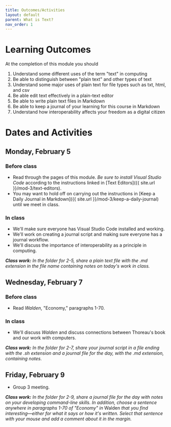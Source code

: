 ```yaml
---
title: Outcomes/Activities
layout: default
parent: What is Text?
nav_order: 1
---
```

# Learning Outcomes

At the completion of this module you should

1. Understand some different uses of the term "text" in computing
2. Be able to distinguish between "plain text" and other types of text
3. Understand some major uses of plain text for file types such as txt, html, and csv
3. Be able edit text effectively in a plain-text editor
4. Be able to write plain text files in Markdown
5. Be able to keep a journal of your learning for this course in Markdown
6. Understand how interoperability affects your freedom as a digital citizen

# Dates and Activities

## Monday, February 5

### Before class

- Read through the pages of this module. *Be sure to install Visual Studio Code* according to the instructions linked in [Text Editors]({{ site.url }}/mod-3/text-editors).
- You may want to hold off on carrying out the instructions in [Keep a Daily Journal in Markdown]({{ site.url }}/mod-3/keep-a-daily-journal) until we meet in class.

### In class

- We'll make sure everyone has Visual Studio Code installed and working.
- We'll work on creating a journal script and making sure everyone has a journal workflow.
- We'll discuss the importance of interoperability as a principle in computing.

***Class work:*** *In the folder for 2-5, share a plain text file with the .md extension in the file name containing notes on today's work in class.*

## Wednesday, February 7

### Before class

- Read *Walden*, "Economy," paragraphs 1-70.

### In class

- We'll discuss *Walden* and discuss connections between Thoreau's book and our work with computers.

***Class work:*** *In the folder for 2-7, share your journal script in a file ending with the .sh extension and a journal file for the day, with the .md extension, containing notes.*

## Friday, February 9

- Group 3 meeting.

***Class work:*** *In the folder for 2-9, share a journal file for the day with notes on your developing command-line skills. In addition, choose a sentence anywhere in paragraphs 1-70 of "Economy" in* Walden *that you find interesting&mdash;either for what it says or how it's written. Select that sentence with your mouse and add a comment about it in the margin.* 
